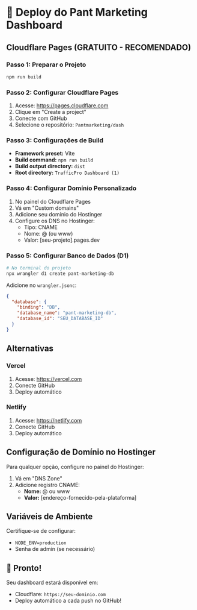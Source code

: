 # 🚀 Deploy do Pant Marketing Dashboard

## Cloudflare Pages (GRATUITO - RECOMENDADO)

### Passo 1: Preparar o Projeto
```bash
npm run build
```

### Passo 2: Configurar Cloudflare Pages
1. Acesse: https://pages.cloudflare.com
2. Clique em "Create a project"
3. Conecte com GitHub
4. Selecione o repositório: `Pantmarketing/dash`

### Passo 3: Configurações de Build
- **Framework preset:** Vite
- **Build command:** `npm run build`
- **Build output directory:** `dist`
- **Root directory:** `TrafficPro Dashboard (1)`

### Passo 4: Configurar Domínio Personalizado
1. No painel do Cloudflare Pages
2. Vá em "Custom domains"
3. Adicione seu domínio do Hostinger
4. Configure os DNS no Hostinger:
   - Tipo: CNAME
   - Nome: @ (ou www)
   - Valor: [seu-projeto].pages.dev

### Passo 5: Configurar Banco de Dados (D1)
```bash
# No terminal do projeto
npx wrangler d1 create pant-marketing-db
```

Adicione no `wrangler.jsonc`:
```json
{
  "database": {
    "binding": "DB",
    "database_name": "pant-marketing-db",
    "database_id": "SEU_DATABASE_ID"
  }
}
```

## Alternativas

### Vercel
1. Acesse: https://vercel.com
2. Conecte GitHub
3. Deploy automático

### Netlify
1. Acesse: https://netlify.com
2. Conecte GitHub
3. Deploy automático

## Configuração de Domínio no Hostinger

Para qualquer opção, configure no painel do Hostinger:

1. Vá em "DNS Zone"
2. Adicione registro CNAME:
   - **Nome:** @ ou www
   - **Valor:** [endereço-fornecido-pela-plataforma]

## Variáveis de Ambiente

Certifique-se de configurar:
- `NODE_ENV=production`
- Senha de admin (se necessário)

## 🎉 Pronto!

Seu dashboard estará disponível em:
- Cloudflare: `https://seu-dominio.com`
- Deploy automático a cada push no GitHub!